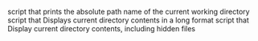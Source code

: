 script that prints the absolute path name of the current working directory
script that Displays current directory contents in a long format
script that Display current directory contents, including hidden files
